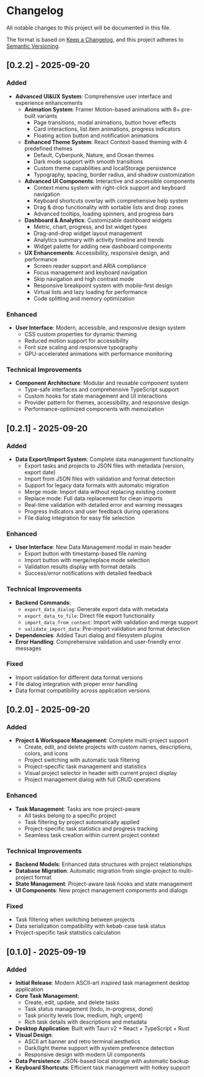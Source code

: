 # Changelog

All notable changes to this project will be documented in this file.

The format is based on [Keep a Changelog](https://keepachangelog.com/en/1.0.0/),
and this project adheres to [Semantic Versioning](https://semver.org/spec/v2.0.0.html).

## [0.2.2] - 2025-09-20

### Added
- **Advanced UI&UX System**: Comprehensive user interface and experience enhancements
  - **Animation System**: Framer Motion-based animations with 8+ pre-built variants
    - Page transitions, modal animations, button hover effects
    - Card interactions, list item animations, progress indicators
    - Floating action button and notification animations
  - **Enhanced Theme System**: React Context-based theming with 4 predefined themes
    - Default, Cyberpunk, Nature, and Ocean themes
    - Dark mode support with smooth transitions
    - Custom theme capabilities and localStorage persistence
    - Typography, spacing, border radius, and shadow customization
  - **Advanced UI Components**: Interactive and accessible components
    - Context menu system with right-click support and keyboard navigation
    - Keyboard shortcuts overlay with comprehensive help system
    - Drag & drop functionality with sortable lists and drop zones
    - Advanced tooltips, loading spinners, and progress bars
  - **Dashboard & Analytics**: Customizable dashboard widgets
    - Metric, chart, progress, and list widget types
    - Drag-and-drop widget layout management
    - Analytics summary with activity timeline and trends
    - Widget palette for adding new dashboard components
  - **UX Enhancements**: Accessibility, responsive design, and performance
    - Screen reader support and ARIA compliance
    - Focus management and keyboard navigation
    - Skip navigation and high contrast mode
    - Responsive breakpoint system with mobile-first design
    - Virtual lists and lazy loading for performance
    - Code splitting and memory optimization

### Enhanced
- **User Interface**: Modern, accessible, and responsive design system
  - CSS custom properties for dynamic theming
  - Reduced motion support for accessibility
  - Font size scaling and responsive typography
  - GPU-accelerated animations with performance monitoring

### Technical Improvements
- **Component Architecture**: Modular and reusable component system
  - Type-safe interfaces and comprehensive TypeScript support
  - Custom hooks for state management and UI interactions
  - Provider pattern for themes, accessibility, and responsive design
  - Performance-optimized components with memoization

## [0.2.1] - 2025-09-20

### Added
- **Data Export/Import System**: Complete data management functionality
  - Export tasks and projects to JSON files with metadata (version, export date)
  - Import from JSON files with validation and format detection
  - Support for legacy data formats with automatic migration
  - Merge mode: Import data without replacing existing content
  - Replace mode: Full data replacement for clean imports
  - Real-time validation with detailed error and warning messages
  - Progress indicators and user feedback during operations
  - File dialog integration for easy file selection

### Enhanced
- **User Interface**: New Data Management modal in main header
  - Export button with timestamp-based file naming
  - Import button with merge/replace mode selection
  - Validation results display with format details
  - Success/error notifications with detailed feedback

### Technical Improvements
- **Backend Commands**: 
  - `export_data_dialog`: Generate export data with metadata
  - `export_data_to_file`: Direct file export functionality
  - `import_data_from_content`: Import with validation and merge support
  - `validate_import_data`: Pre-import validation and format detection
- **Dependencies**: Added Tauri dialog and filesystem plugins
- **Error Handling**: Comprehensive validation and user-friendly error messages

### Fixed
- Import validation for different data format versions
- File dialog integration with proper error handling
- Data format compatibility across application versions

## [0.2.0] - 2025-09-20

### Added
- **Project & Workspace Management**: Complete multi-project support
  - Create, edit, and delete projects with custom names, descriptions, colors, and icons
  - Project switching with automatic task filtering
  - Project-specific task management and statistics
  - Visual project selector in header with current project display
  - Project management dialog with full CRUD operations

### Enhanced
- **Task Management**: Tasks are now project-aware
  - All tasks belong to a specific project
  - Task filtering by project automatically applied
  - Project-specific task statistics and progress tracking
  - Seamless task creation within current project context

### Technical Improvements
- **Backend Models**: Enhanced data structures with project relationships
- **Database Migration**: Automatic migration from single-project to multi-project format
- **State Management**: Project-aware task hooks and state management
- **UI Components**: New project management components and dialogs

### Fixed
- Task filtering when switching between projects
- Data serialization compatibility with kebab-case task status
- Project-specific task statistics calculation

## [0.1.0] - 2025-09-19

### Added
- **Initial Release**: Modern ASCII-art inspired task management desktop application
- **Core Task Management**: 
  - Create, edit, update, and delete tasks
  - Task status management (todo, in-progress, done)
  - Task priority levels (low, medium, high, urgent)
  - Rich task details with descriptions and metadata
- **Desktop Application**: Built with Tauri v2 + React + TypeScript + Rust
- **Visual Design**: 
  - ASCII art banner and retro terminal aesthetics
  - Dark/light theme support with system preference detection
  - Responsive design with modern UI components
- **Data Persistence**: JSON-based local storage with automatic backup
- **Keyboard Shortcuts**: Efficient task management with hotkey support
